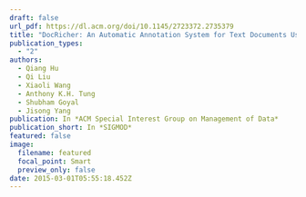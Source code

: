 ```yaml
---
draft: false
url_pdf: https://dl.acm.org/doi/10.1145/2723372.2735379
title: "DocRicher: An Automatic Annotation System for Text Documents Using Social Media"
publication_types:
  - "2"
authors:
  - Qiang Hu
  - Qi Liu
  - Xiaoli Wang
  - Anthony K.H. Tung
  - Shubham Goyal
  - Jisong Yang
publication: In *ACM Special Interest Group on Management of Data*
publication_short: In *SIGMOD*
featured: false
image:
  filename: featured
  focal_point: Smart
  preview_only: false
date: 2015-03-01T05:55:18.452Z
---
```

